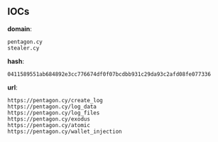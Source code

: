 
## IOCs

__domain__:

```text
pentagon.cy
stealer.cy
```
__hash__:

```text
0411589551ab684892e3cc776674df0f07bcdbb931c29da93c2afd08fe077336
```
__url__:

```text
https://pentagon.cy/create_log
https://pentagon.cy/log_data
https://pentagon.cy/log_files
https://pentagon.cy/exodus
https://pentagon.cy/atomic
https://pentagon.cy/wallet_injection
```